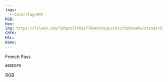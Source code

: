 ```yaml
---
tags:
  - Color/Tag/NTC
RGB:
Hex:
img: https://filedn.com/l0hpzxl1f01yT7GHxtF8cyk/Color%20Snake/standard_csv_to_svg//BDEDFD.svg
CMYK:
HSL:
Name:
---
```

French Pass
```palette
#BDEDFD
```
RGB
